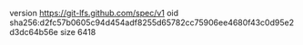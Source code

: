 version https://git-lfs.github.com/spec/v1
oid sha256:d2fc57b0605c94d454adf8255d65782cc75906ee4680f43c0d95e2d3dc64b56e
size 6418
